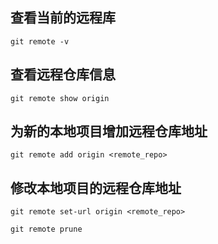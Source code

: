 ## 查看当前的远程库
```shell
git remote -v
```

## 查看远程仓库信息
```shell
git remote show origin
```

## 为新的本地项目增加远程仓库地址
```shell
git remote add origin <remote_repo>
```

## 修改本地项目的远程仓库地址
```shell
git remote set-url origin <remote_repo>
```

```shell
git remote prune
```
